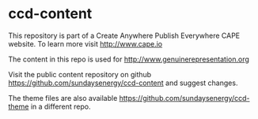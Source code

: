 ccd-content
===========

This repository is part of a Create Anywhere Publish Everywhere CAPE website. To learn more visit http://www.cape.io

The content in this repo is used for http://www.genuinerepresentation.org

Visit the public content repository on github https://github.com/sundaysenergy/ccd-content and suggest changes.

The theme files are also available https://github.com/sundaysenergy/ccd-theme in a different repo.

